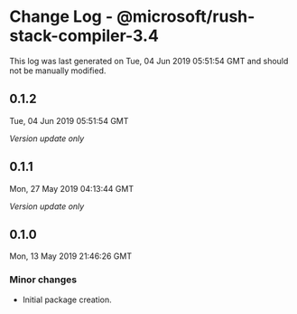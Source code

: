 # Change Log - @microsoft/rush-stack-compiler-3.4

This log was last generated on Tue, 04 Jun 2019 05:51:54 GMT and should not be manually modified.

## 0.1.2
Tue, 04 Jun 2019 05:51:54 GMT

*Version update only*

## 0.1.1
Mon, 27 May 2019 04:13:44 GMT

*Version update only*

## 0.1.0
Mon, 13 May 2019 21:46:26 GMT

### Minor changes

- Initial package creation.

